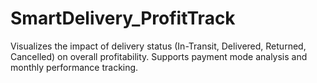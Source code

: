 # SmartDelivery_ProfitTrack
Visualizes the impact of delivery status (In-Transit, Delivered, Returned, Cancelled) on overall profitability. Supports payment mode analysis and monthly performance tracking.
